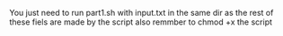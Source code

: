 You just need to run part1.sh with input.txt in the same dir as the rest of these fiels are made by the script also remmber to chmod +x the script
